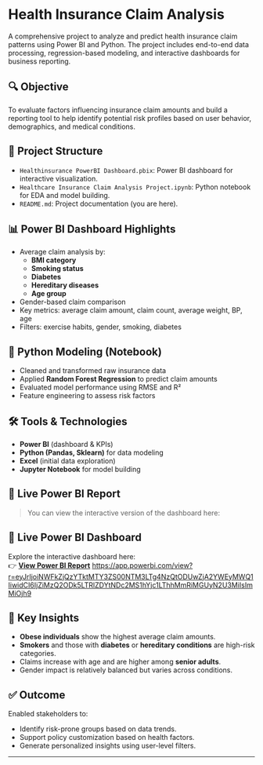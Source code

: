 # Health Insurance Claim Analysis

A comprehensive project to analyze and predict health insurance claim patterns using Power BI and Python. The project includes end-to-end data processing, regression-based modeling, and interactive dashboards for business reporting.

## 🔍 Objective
To evaluate factors influencing insurance claim amounts and build a reporting tool to help identify potential risk profiles based on user behavior, demographics, and medical conditions.

## 📁 Project Structure
- `Healthinsurance PowerBI Dashboard.pbix`: Power BI dashboard for interactive visualization.
- `Healthcare Insurance Claim Analysis Project.ipynb`: Python notebook for EDA and model building.
- `README.md`: Project documentation (you are here).

## 📊 Power BI Dashboard Highlights
- Average claim analysis by:
  - **BMI category**
  - **Smoking status**
  - **Diabetes**
  - **Hereditary diseases**
  - **Age group**
- Gender-based claim comparison
- Key metrics: average claim amount, claim count, average weight, BP, age
- Filters: exercise habits, gender, smoking, diabetes

## 🧮 Python Modeling (Notebook)
- Cleaned and transformed raw insurance data
- Applied **Random Forest Regression** to predict claim amounts
- Evaluated model performance using RMSE and R²
- Feature engineering to assess risk factors

## 🛠 Tools & Technologies
- **Power BI** (dashboard & KPIs)
- **Python (Pandas, Sklearn)** for data modeling
- **Excel** (initial data exploration)
- **Jupyter Notebook** for model building

## 🔗 Live Power BI Report
> You can view the interactive version of the dashboard here:  
## 🔗 Live Power BI Dashboard

Explore the interactive dashboard here:  
👉 [**View Power BI Report**](https://app.powerbi.com/view?r=eyJrIjoiNWFkZjQzYTktMTY3ZS00NTM3LTg4NzQtODUwZjA2YWEyMWQ1IiwidCI6IjZiMzQ2ODk5LTRlZDYtNDc2MS1hYjc1LThhMmRiMGUyN2U3MiIsImMiOjh9)
https://app.powerbi.com/view?r=eyJrIjoiNWFkZjQzYTktMTY3ZS00NTM3LTg4NzQtODUwZjA2YWEyMWQ1IiwidCI6IjZiMzQ2ODk5LTRlZDYtNDc2MS1hYjc1LThhMmRiMGUyN2U3MiIsImMiOjh9

## 📌 Key Insights
- **Obese individuals** show the highest average claim amounts.
- **Smokers** and those with **diabetes** or **hereditary conditions** are high-risk categories.
- Claims increase with age and are higher among **senior adults**.
- Gender impact is relatively balanced but varies across conditions.

## ✅ Outcome
Enabled stakeholders to:
- Identify risk-prone groups based on data trends.
- Support policy customization based on health factors.
- Generate personalized insights using user-level filters.

---

